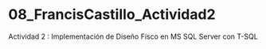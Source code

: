 # 08_FrancisCastillo_Actividad2
Actividad 2 : Implementación de Diseño Físco en MS SQL Server con T-SQL
